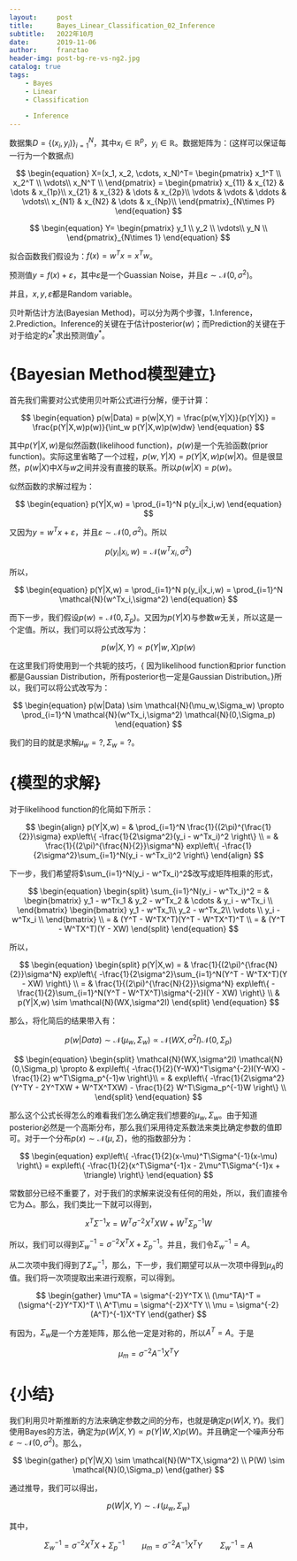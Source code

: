 ```yaml
---
layout:     post
title:      Bayes_Linear_Classification_02_Inference
subtitle:   2022年10月
date:       2019-11-06
author:     franztao
header-img: post-bg-re-vs-ng2.jpg
catalog: true
tags:
    - Bayes
    - Linear
    - Classification
    
    - Inference
---
```


    



数据集$D=\{(x_i,y_i)\}^{N}_{i=1}$，其中$x_i\in\mathbb{R}^{p}$，$y_i\in\mathbb{R}$。数据矩阵为：(这样可以保证每一行为一个数据点)


$$
\begin{equation}
    X=(x_1, x_2, \cdots, x_N)^T=
    \begin{pmatrix}
    x_1^T \\ 
    x_2^T \\
    \vdots\\
    x_N^T \\
    \end{pmatrix} =
    \begin{pmatrix}
    x_{11} & x_{12} & \dots & x_{1p}\\
    x_{21} & x_{32} & \dots & x_{2p}\\
    \vdots & \vdots & \ddots & \vdots\\
    x_{N1} & x_{N2} & \dots & x_{Np}\\
    \end{pmatrix}_{N\times P}
\end{equation}
$$

$$
\begin{equation}
    Y=
    \begin{pmatrix}
    y_1 \\ 
    y_2 \\
    \vdots\\
    y_N \\
    \end{pmatrix}_{N\times 1}
\end{equation}
$$

拟合函数我们假设为：$f(x) = w^Tx = x^Tw$。

预测值$y=f(x)+\varepsilon$，其中$\varepsilon$是一个Guassian Noise，并且$\varepsilon \sim \mathcal{N}(0,\sigma^2)$。

并且，$x,y,\varepsilon$都是Random variable。

贝叶斯估计方法(Bayesian Method)，可以分为两个步骤，1.Inference，2.Prediction。Inference的关键在于估计posterior$(w)$；而Prediction的关键在于对于给定的$x^{\ast}$求出预测值$y^{\ast}$。

#  {Bayesian Method模型建立}
首先我们需要对公式使用贝叶斯公式进行分解，便于计算：

$$
\begin{equation}
    p(w|Data) = p(w|X,Y) = \frac{p(w,Y|X)}{p(Y|X)} = \frac{p(Y|X,w)p(w)}{\int_w p(Y|X,w)p(w)dw}
\end{equation}
$$

其中$p(Y|X,w)$是似然函数(likelihood function)，$p(w)$是一个先验函数(prior function)。实际这里省略了一个过程，$p(w,Y|X)=p(Y|X,w)p(w|X)$。但是很显然，$p(w|X)$中$X$与$w$之间并没有直接的联系。所以$p(w|X)=p(w)$。

似然函数的求解过程为：

$$
\begin{equation}
    p(Y|X,w) = \prod_{i=1}^N p(y_i|x_i,w) 
\end{equation}
$$

又因为$y=w^Tx+\varepsilon$，并且$\varepsilon \sim \mathcal{N}(0,\sigma^2)$。所以

$$
\begin{equation}
    p(y_i|x_i,w) = \mathcal{N}(w^Tx_i,\sigma^2)
\end{equation}
$$

所以，

$$
\begin{equation}
    p(Y|X,w) = \prod_{i=1}^N p(y_i|x_i,w) = \prod_{i=1}^N \mathcal{N}(w^Tx_i,\sigma^2)
\end{equation}
$$

而下一步，我们假设$p(w)=\mathcal{N}(0,\Sigma_p)$。又因为$p(Y|X)$与参数$w$无关，所以这是一个定值。所以，我们可以将公式改写为：

$$
\begin{equation}
    p(w|X,Y) \propto p(Y|w,X)p(w) 
\end{equation}
$$

在这里我们将使用到一个共轭的技巧，{ 因为likelihood function和prior function都是Gaussian Distribution，所有posterior也一定是Gaussian Distribution。}所以，我们可以将公式改写为：

$$
\begin{equation}
    p(w|Data) \sim \mathcal{N}(\mu_w,\Sigma_w) \propto \prod_{i=1}^N \mathcal{N}(w^Tx_i,\sigma^2) \mathcal{N}(0,\Sigma_p)
\end{equation}
$$

我们的目的就是求解$\mu_w = ?,\Sigma_w = ?$。

#  {模型的求解}
对于likelihood function的化简如下所示：

$$
\begin{align}
    p(Y|X,w) 
    = & \prod_{i=1}^N \frac{1}{(2\pi)^{\frac{1}{2}}\sigma} exp\left\{ -\frac{1}{2\sigma^2}(y_i - w^Tx_i)^2 \right\} \\
    = & \frac{1}{(2\pi)^{\frac{N}{2}}\sigma^N} exp\left\{ -\frac{1}{2\sigma^2}\sum_{i=1}^N(y_i - w^Tx_i)^2 \right\}
\end{align}
$$

下一步，我们希望将$\sum_{i=1}^N(y_i - w^Tx_i)^2$改写成矩阵相乘的形式，

$$
\begin{equation}
    \begin{split}
        \sum_{i=1}^N(y_i - w^Tx_i)^2 = &
    \begin{bmatrix}
        y_1 - w^Tx_1 & y_2 - w^Tx_2 & \cdots & y_i - w^Tx_i \\
    \end{bmatrix}
    \begin{bmatrix}
        y_1 - w^Tx_1\\
        y_2 - w^Tx_2\\
        \vdots \\
        y_i - w^Tx_i \\
    \end{bmatrix} \\
    = & (Y^T - W^TX^T)(Y^T - W^TX^T)^T \\
    = & (Y^T - W^TX^T)(Y - XW)
    \end{split}
\end{equation}
$$

所以，

$$
\begin{equation}
    \begin{split}
        p(Y|X,w) = &  \frac{1}{(2\pi)^{\frac{N}{2}}\sigma^N} exp\left\{ -\frac{1}{2\sigma^2}\sum_{i=1}^N(Y^T - W^TX^T)(Y - XW) \right\} \\
        = &  \frac{1}{(2\pi)^{\frac{N}{2}}\sigma^N} exp\left\{ -\frac{1}{2}\sum_{i=1}^N(Y^T - W^TX^T)\sigma^{-2}I(Y - XW) \right\} \\
        & p(Y|X,w) \sim \mathcal{N}(WX,\sigma^2I)
    \end{split}
\end{equation}
$$

那么，将化简后的结果带入有：

$$
\begin{equation}
    p(w|Data) \sim \mathcal{N}(\mu_w,\Sigma_w) \propto \mathcal{N}(WX,\sigma^2I) \mathcal{N}(0,\Sigma_p)
\end{equation}
$$

$$
\begin{equation}
    \begin{split}
        \mathcal{N}(WX,\sigma^2I) \mathcal{N}(0,\Sigma_p) \propto & exp\left\{ -\frac{1}{2}(Y-WX)^T\sigma^{-2}I(Y-WX) - \frac{1}{2} w^T\Sigma_p^{-1}w \right\}\\
        = & exp\left\{ -\frac{1}{2\sigma^2}(Y^TY - 2Y^TXW + W^TX^TXW) - \frac{1}{2} W^T\Sigma_p^{-1}W \right\} \\
    \end{split}
\end{equation}
$$

那么这个公式长得怎么的难看我们怎么确定我们想要的$\mu_w,\Sigma_w$。由于知道posterior必然是一个高斯分布，那么我们采用待定系数法来类比确定参数的值即可。对于一个分布$p(x)\sim \mathcal{N}(\mu,\Sigma)$，他的指数部分为：

$$
\begin{equation}
    exp\left\{ -\frac{1}{2}(x-\mu)^T\Sigma^{-1}(x-\mu) \right\} 
    = 
    exp\left\{ -\frac{1}{2}(x^T\Sigma^{-1}x - 2\mu^T\Sigma^{-1}x + \triangle) \right\}
\end{equation}
$$

常数部分已经不重要了，对于我们的求解来说没有任何的用处，所以，我们直接令它为$\triangle$。那么，我们类比一下就可以得到，

$$
\begin{equation}
    x^T\Sigma^{-1}x = W^T\sigma^{-2}X^TXW+ W^T\Sigma_p^{-1}W
\end{equation}
$$

所以，我们可以得到$\Sigma_w^{-1}=\sigma^{-2}X^TX+\Sigma_p^{-1}$。并且，我们令$\Sigma_w^{-1}=A$。

从二次项中我们得到了$\Sigma_w^{-1}$，那么，下一步，我们期望可以从一次项中得到$\mu_A$的值。我们将一次项提取出来进行观察，可以得到。

$$
\begin{gather}
    \mu^TA = \sigma^{-2}Y^TX \\
    (\mu^TA)^T = (\sigma^{-2}Y^TX)^T \\
    A^T\mu = \sigma^{-2}X^TY \\
    \mu = \sigma^{-2}(A^T)^{-1}X^TY 
\end{gather}
$$

有因为，$\Sigma_w$是一个方差矩阵，那么他一定是对称的，所以$A^T=A$。于是

$$
\begin{equation}
    \mu_m = \sigma^{-2}A^{-1}X^TY
\end{equation}
$$

#  {小结}
我们利用贝叶斯推断的方法来确定参数之间的分布，也就是确定$p(W|X,Y)$。我们使用Bayes的方法，确定为$p(W|X,Y)\propto p(Y|W,X)p(W)$。并且确定一个噪声分布$\varepsilon\sim\mathcal{N}(0,\sigma^2)$。那么，

$$
\begin{gather}
    p(Y|W,X) \sim \mathcal{N}(W^TX,\sigma^2) \\
    P(W) \sim \mathcal{N}(0,\Sigma_p)
\end{gather}
$$

通过推导，我们可以得出，

$$
\begin{equation}
    p(W|X,Y) \sim \mathcal{N}(\mu_w, \Sigma_w)
\end{equation}
$$

其中，

$$
\begin{equation}
    \Sigma_w^{-1}=\sigma^{-2}X^TX+\Sigma_p^{-1} \qquad \mu_m = \sigma^{-2}A^{-1}X^TY \qquad \Sigma_w^{-1}=A
\end{equation}
$$




